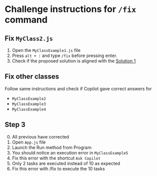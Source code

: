 # Challenge instructions for `/fix` command

## Fix `MyClass2.js`

1. Open the `MyClassExample1.js` file 
2. Press `alt + :` and type `/fix` before pressing enter. 
3. Check if the proposed solution is aligned with the [Solution 1](https://learn.microsoft.com/en-us/dotnet/csharp/language-reference/compiler-messages/cs0115)

## Fix other classes

Follow same instructions and check if Copilot gave correct answers for 

* `MyClassExample2`
* `MyClassExample3`
* `MyClassExample4`

## Step 3

0. All previous have corrected
1. Open `App.js` file
3. Launch the Run method from Program
4. You should notice an execution error in `MyClassExample5`
5. Fix this error with the shortcut `Ask Copilot`
6. Only 2 tasks are executed instead of 10 as expected
7. Fix this error with /fix to execute the 10 tasks